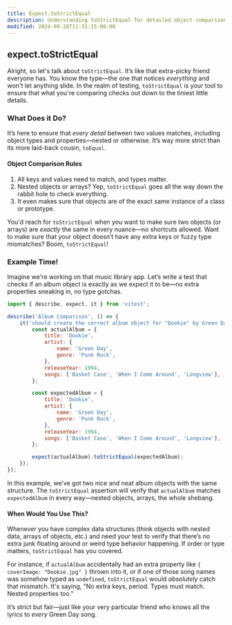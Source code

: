 ```yaml
---
title: Expect.toStrictEqual
description: Understanding toStrictEqual for detailed object comparisons in tests.
modified: 2024-09-28T11:31:15-06:00
---
```


## expect.toStrictEqual

Alright, so let's talk about `toStrictEqual`. It’s like that extra-picky friend everyone has. You know the type—the one that notices _everything_ and won't let anything slide. In the realm of testing, `toStrictEqual` is your tool to ensure that what you're comparing checks out down to the tiniest little details.

### What Does it Do?

It’s here to ensure that _every detail_ between two values matches, including object types and properties—nested or otherwise. It’s way more strict than its more laid-back cousin, `toEqual`.

#### Object Comparison Rules

1. All keys and values need to match, and types matter.
2. Nested objects or arrays? Yep, `toStrictEqual` goes all the way down the rabbit hole to check everything.
3. It even makes sure that objects are of the exact same instance of a class or prototype.

You'd reach for `toStrictEqual` when you want to make sure two objects (or arrays) are _exactly_ the same in every nuance—no shortcuts allowed. Want to make sure that your object doesn’t have any extra keys or fuzzy type mismatches? Boom, `toStrictEqual`!

### Example Time!

Imagine we're working on that music library app. Let’s write a test that checks if an album object is exactly as we expect it to be—no extra properties sneaking in, no type gotchas.

```js
import { describe, expect, it } from 'vitest';

describe('Album Comparison', () => {
	it('should create the correct album object for "Dookie" by Green Day', () => {
		const actualAlbum = {
			title: 'Dookie',
			artist: {
				name: 'Green Day',
				genre: 'Punk Rock',
			},
			releaseYear: 1994,
			songs: ['Basket Case', 'When I Come Around', 'Longview'],
		};

		const expectedAlbum = {
			title: 'Dookie',
			artist: {
				name: 'Green Day',
				genre: 'Punk Rock',
			},
			releaseYear: 1994,
			songs: ['Basket Case', 'When I Come Around', 'Longview'],
		};

		expect(actualAlbum).toStrictEqual(expectedAlbum);
	});
});
```

In this example, we’ve got two nice and neat album objects with the same structure. The `toStrictEqual` assertion will verify that `actualAlbum` matches `expectedAlbum` in every way—nested objects, arrays, the whole shebang.

#### When Would You Use This?

Whenever you have complex data structures (think objects with nested data, arrays of objects, etc.) and need your test to verify that there’s no extra junk floating around or weird type behavior happening. If order or type matters, `toStrictEqual` has you covered.

For instance, if `actualAlbum` accidentally had an extra property like `{ coverImage: "Dookie.jpg" }` thrown into it, or if one of those song names was somehow typed as `undefined`, `toStrictEqual` would _absolutely_ catch that mismatch. It's saying, "No extra keys, period. Types must match. Nested properties too."

It’s strict but fair—just like your very particular friend who knows all the lyrics to _every_ Green Day song.

```ts

```
